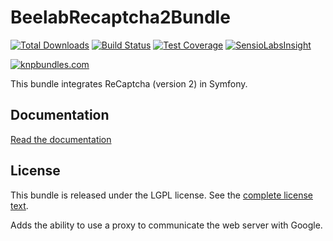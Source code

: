 BeelabRecaptcha2Bundle
======================

[![Total Downloads](https://poser.pugx.org/beelab/recaptcha2-bundle/downloads.png)](https://packagist.org/packages/beelab/recaptcha2-bundle)
[![Build Status](https://travis-ci.org/Bee-Lab/BeelabRecaptcha2Bundle.png?branch=master)](https://travis-ci.org/Bee-Lab/BeelabRecaptcha2Bundle)
[![Test Coverage](https://codeclimate.com/github/Bee-Lab/BeelabRecaptcha2Bundle/badges/coverage.svg)](https://codeclimate.com/github/Bee-Lab/BeelabRecaptcha2Bundle/coverage)
[![SensioLabsInsight](https://insight.sensiolabs.com/projects/049e98a4-0371-49f3-9a99-f627547d1395/mini.png)](https://insight.sensiolabs.com/projects/049e98a4-0371-49f3-9a99-f627547d1395)

[![knpbundles.com](http://knpbundles.com/Bee-Lab/BeelabRecaptcha2Bundle/badge)](http://knpbundles.com/Bee-Lab/BeelabRecaptcha2Bundle)

This bundle integrates ReCaptcha (version 2) in Symfony.

Documentation
-------------

[Read the documentation](docs/index.md)

License
-------

This bundle is released under the LGPL license. See the [complete license text](LICENSE).

Adds the ability to use a proxy to communicate the web server with Google.
